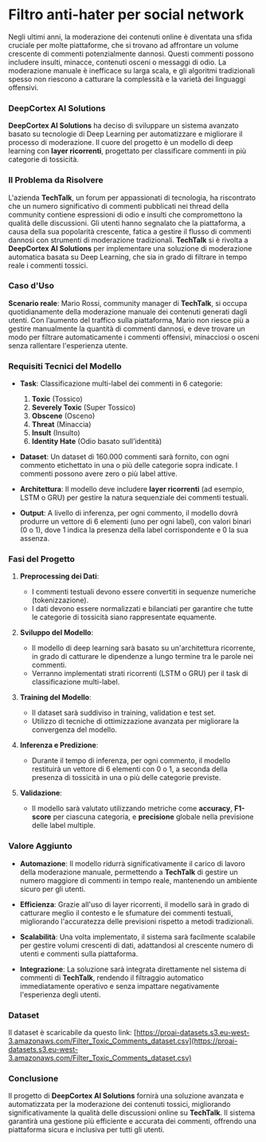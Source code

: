 # Filtro anti-hater per social network

Negli ultimi anni, la moderazione dei contenuti online è diventata una sfida cruciale per molte piattaforme, che si trovano ad affrontare un volume crescente di commenti potenzialmente dannosi. Questi commenti possono includere insulti, minacce, contenuti osceni o messaggi di odio. La moderazione manuale è inefficace su larga scala, e gli algoritmi tradizionali spesso non riescono a catturare la complessità e la varietà dei linguaggi offensivi.

### DeepCortex AI Solutions

**DeepCortex AI Solutions** ha deciso di sviluppare un sistema avanzato basato su tecnologie di Deep Learning per automatizzare e migliorare il processo di moderazione. Il cuore del progetto è un modello di deep learning con **layer ricorrenti**, progettato per classificare commenti in più categorie di tossicità.

### Il Problema da Risolvere

L'azienda **TechTalk**, un forum per appassionati di tecnologia, ha riscontrato che un numero significativo di commenti pubblicati nei thread della community contiene espressioni di odio e insulti che compromettono la qualità delle discussioni. Gli utenti hanno segnalato che la piattaforma, a causa della sua popolarità crescente, fatica a gestire il flusso di commenti dannosi con strumenti di moderazione tradizionali. **TechTalk** si è rivolta a **DeepCortex AI Solutions** per implementare una soluzione di moderazione automatica basata su Deep Learning, che sia in grado di filtrare in tempo reale i commenti tossici.

### Caso d'Uso

**Scenario reale**: Mario Rossi, community manager di **TechTalk**, si occupa quotidianamente della moderazione manuale dei contenuti generati dagli utenti. Con l’aumento del traffico sulla piattaforma, Mario non riesce più a gestire manualmente la quantità di commenti dannosi, e deve trovare un modo per filtrare automaticamente i commenti offensivi, minacciosi o osceni senza rallentare l'esperienza utente.

### Requisiti Tecnici del Modello

- **Task**: Classificazione multi-label dei commenti in 6 categorie:
  1. **Toxic** (Tossico)
  2. **Severely Toxic** (Super Tossico)
  3. **Obscene** (Osceno)
  4. **Threat** (Minaccia)
  5. **Insult** (Insulto)
  6. **Identity Hate** (Odio basato sull’identità)
  
- **Dataset**: Un dataset di 160.000 commenti sarà fornito, con ogni commento etichettato in una o più delle categorie sopra indicate. I commenti possono avere zero o più label attive.

- **Architettura**: Il modello deve includere **layer ricorrenti** (ad esempio, LSTM o GRU) per gestire la natura sequenziale dei commenti testuali.

- **Output**: A livello di inferenza, per ogni commento, il modello dovrà produrre un vettore di 6 elementi (uno per ogni label), con valori binari (0 o 1), dove 1 indica la presenza della label corrispondente e 0 la sua assenza.

### Fasi del Progetto

1. **Preprocessing dei Dati**: 
   - I commenti testuali devono essere convertiti in sequenze numeriche (tokenizzazione).
   - I dati devono essere normalizzati e bilanciati per garantire che tutte le categorie di tossicità siano rappresentate equamente.

2. **Sviluppo del Modello**:
   - Il modello di deep learning sarà basato su un'architettura ricorrente, in grado di catturare le dipendenze a lungo termine tra le parole nei commenti.
   - Verranno implementati strati ricorrenti (LSTM o GRU) per il task di classificazione multi-label.

3. **Training del Modello**:
   - Il dataset sarà suddiviso in training, validation e test set.
   - Utilizzo di tecniche di ottimizzazione avanzata per migliorare la convergenza del modello.

4. **Inferenza e Predizione**:
   - Durante il tempo di inferenza, per ogni commento, il modello restituirà un vettore di 6 elementi con 0 o 1, a seconda della presenza di tossicità in una o più delle categorie previste.

5. **Validazione**:
   - Il modello sarà valutato utilizzando metriche come **accuracy**, **F1-score** per ciascuna categoria, e **precisione** globale nella previsione delle label multiple.

### Valore Aggiunto

- **Automazione**: Il modello ridurrà significativamente il carico di lavoro della moderazione manuale, permettendo a **TechTalk** di gestire un numero maggiore di commenti in tempo reale, mantenendo un ambiente sicuro per gli utenti.
  
- **Efficienza**: Grazie all'uso di layer ricorrenti, il modello sarà in grado di catturare meglio il contesto e le sfumature dei commenti testuali, migliorando l'accuratezza delle previsioni rispetto a metodi tradizionali.

- **Scalabilità**: Una volta implementato, il sistema sarà facilmente scalabile per gestire volumi crescenti di dati, adattandosi al crescente numero di utenti e commenti sulla piattaforma.

- **Integrazione**: La soluzione sarà integrata direttamente nel sistema di commenti di **TechTalk**, rendendo il filtraggio automatico immediatamente operativo e senza impattare negativamente l'esperienza degli utenti.

### Dataset
Il dataset è scaricabile da questo link: [https://proai-datasets.s3.eu-west-3.amazonaws.com/Filter_Toxic_Comments_dataset.csv](https://proai-datasets.s3.eu-west-3.amazonaws.com/Filter_Toxic_Comments_dataset.csv)

### Conclusione

Il progetto di **DeepCortex AI Solutions** fornirà una soluzione avanzata e automatizzata per la moderazione dei contenuti tossici, migliorando significativamente la qualità delle discussioni online su **TechTalk**. Il sistema garantirà una gestione più efficiente e accurata dei commenti, offrendo una piattaforma sicura e inclusiva per tutti gli utenti.
